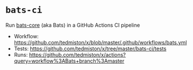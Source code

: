 # `bats-ci`

Run [bats-core](https://github.com/bats-core/bats-core) (aka Bats) in a GitHub Actions CI pipeline

- Workflow: https://github.com/tedmiston/x/blob/master/.github/workflows/bats.yml
- Tests: https://github.com/tedmiston/x/tree/master/bats-ci/tests
- Runs: https://github.com/tedmiston/x/actions?query=workflow%3ABats+branch%3Amaster
